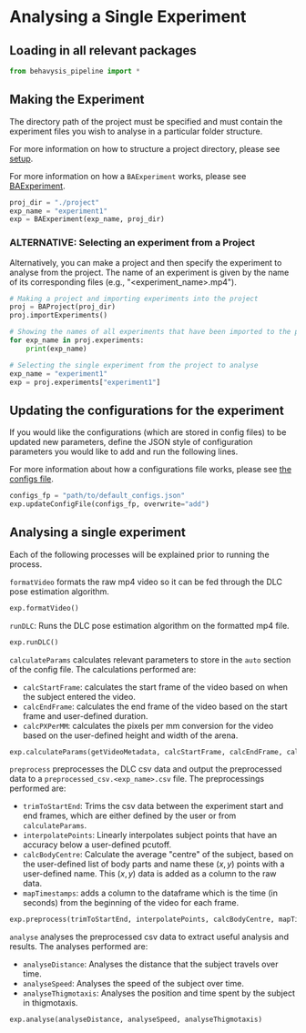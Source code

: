 # Analysing a Single Experiment

## Loading in all relevant packages

```python
from behavysis_pipeline import *
```

## Making the Experiment

The directory path of the project must be specified and must contain the experiment files you wish to analyse in a particular folder structure.

For more information on how to structure a project directory, please see [setup](../setup.md).

For more information on how a `BAExperiment` works, please see [BAExperiment](../../reference/BAExperiment.md).

```python
proj_dir = "./project"
exp_name = "experiment1"
exp = BAExperiment(exp_name, proj_dir)
```

### ALTERNATIVE: Selecting an experiment from a Project

Alternatively, you can make a project and then specify the experiment to analyse from the project.
The name of an experiment is given by the name of its corresponding files (e.g., "<experiment_name>.mp4").

```python
# Making a project and importing experiments into the project
proj = BAProject(proj_dir)
proj.importExperiments()

# Showing the names of all experiments that have been imported to the project
for exp_name in proj.experiments:
    print(exp_name)

# Selecting the single experiment from the project to analyse
exp_name = "experiment1"
exp = proj.experiments["experiment1"]
```

## Updating the configurations for the experiment

If you would like the configurations (which are stored in config files) to be updated new parameters, define the JSON style of configuration parameters you would like to add and run the following lines.

For more information about how a configurations file works, please see [the configs file](../configs_setup/configs_setup.md).

```python
configs_fp = "path/to/default_configs.json"
exp.updateConfigFile(configs_fp, overwrite="add")
```

## Analysing a single experiment

Each of the following processes will be explained prior to running the process.

`formatVideo` formats the raw mp4 video so it can be fed through the DLC pose estimation algorithm.

```python
exp.formatVideo()
```

`runDLC`: Runs the DLC pose estimation algorithm on the formatted mp4 file.

```python
exp.runDLC()
```

`calculateParams` calculates relevant parameters to store in the `auto` section of the config file. The calculations performed are:

- `calcStartFrame`: calculates the start frame of the video based on when the subject entered the video.
- `calcEndFrame`: calculates the end frame of the video based on the start frame and user-defined duration.
- `calcPXPerMM`: calculates the pixels per mm conversion for the video based on the user-defined height and width of the arena.

```python
exp.calculateParams(getVideoMetadata, calcStartFrame, calcEndFrame, calcPXPerMM)
```

`preprocess` preprocesses the DLC csv data and output the preprocessed data to a `preprocessed_csv.<exp_name>.csv` file. The preprocessings performed are:

- `trimToStartEnd`: Trims the csv data between the experiment start and end frames, which are either defined by the user or from `calculateParams`.
- `interpolatePoints`: Linearly interpolates subject points that have an accuracy below a user-defined pcutoff.
- `calcBodyCentre`: Calculate the average "centre" of the subject, based on the user-defined list of body parts and name these $(x,y)$ points with a user-defined name. This $(x,y)$ data is added as a column to the raw data.
- `mapTimestamps`: adds a column to the dataframe which is the time (in seconds) from the beginning of the video for each frame.

```python
exp.preprocess(trimToStartEnd, interpolatePoints, calcBodyCentre, mapTimestamps)
```

`analyse` analyses the preprocessed csv data to extract useful analysis and results. The analyses performed are:

- `analyseDistance`: Analyses the distance that the subject travels over time.
- `analyseSpeed`: Analyses the speed of the subject over time.
- `analyseThigmotaxis`: Analyses the position and time spent by the subject in thigmotaxis.

```python
exp.analyse(analyseDistance, analyseSpeed, analyseThigmotaxis)
```
